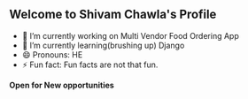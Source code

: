 ## Welcome to Shivam Chawla's Profile

- 🔭 I’m currently working on Multi Vendor Food Ordering App
- 🌱 I’m currently learning(brushing up) Django
- 😄 Pronouns: HE
- ⚡ Fun fact: Fun facts are not that fun.

**Open for New opportunities**
<!--
**shivamchawla/shivamchawla** is a ✨ _special_ ✨ repository because its `README.md` (this file) appears on your GitHub profile.

Here are some ideas to get you started:


- 👯 I’m looking to collaborate on ...
- 🤔 I’m looking for help with ...
- 💬 Ask me about ...
- 📫 How to reach me: ...

-->
